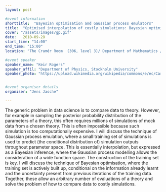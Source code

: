 ```yaml
---
layout: post

#event information
shorttitle:  "Bayesian optimisation and Gaussian process emulators"
title:  "Optimised interpolation of costly simulations: Bayesian optimisation and Gaussian process emulators"
cover: "/assets/images/gp.gif"
date:   2018-09-28
start_time: "14:00"
end_time: "15:00"
location: "The Cramér Room  (306, level 3)/ Department of Mathematics / Stockholm University / Kräftriket, house no. 6"

#event speaker
speaker_name: "Keir Rogers"
speaker_affil: "Department of Physics, Stockholm University"
speaker_photo: "https://upload.wikimedia.org/wikipedia/commons/e/ec/Carl_Friedrich_Gauss_1840_by_Jensen.jpg"


#event organiser details
organiser: "Jens Jasche"

---
```

The generic problem in data science is to compare data to theory. However, for example in sampling the posterior probability distribution of the parameters of a theory, this often requires millions of simulations of mock data from a chosen theory. This is often impossible because such simulation is too computationally expensive. I will discuss the technique of Gaussian process emulation, where a small training set of simulations is used to predict (the conditional distribution of) simulation outputs throughout parameter space. This is essentially interpolation, but expressed as a Bayesian inference, where the Gaussian process modelling allows the consideration of a wide function space. The construction of the training set is key. I will discuss the technique of Bayesian optimisation, where the training set is actively built up, conditional on the information already learnt and the uncertainty present from previous iterations of the training data. Together, these allow an arbitrary number of evaluations of a theory and solve the problem of how to compare data to costly simulations.
